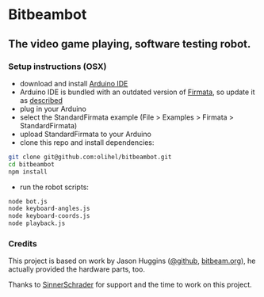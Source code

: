 # Bitbeambot

## The video game playing, software testing robot. 

### Setup instructions (OSX)

- download and install [Arduino IDE](http://arduino.cc/en/Main/Software)
- Arduino IDE is bundled with an outdated version of [Firmata](https://github.com/firmata/arduino), so update it as [described](https://github.com/firmata/arduino#updating-firmata-in-the-arduino-ide)
- plug in your Arduino
- select the StandardFirmata example (File > Examples > Firmata > StandardFirmata)
- upload StandardFirmata to your Arduino
- clone this repo and install dependencies:

```Bash
git clone git@github.com:olihel/bitbeambot.git
cd bitbeambot
npm install
```

- run the robot scripts:

```Bash
node bot.js
node keyboard-angles.js
node keyboard-coords.js
node playback.js
```

### Credits
This project is based on work by Jason Huggins ([@github](https://github.com/hugs/bitbeambot), [bitbeam.org](http://bitbeam.org)), he actually provided the hardware parts, too.

Thanks to [SinnerSchrader](http://www.sinnerschrader.com/) for support and the time to work on this project.

